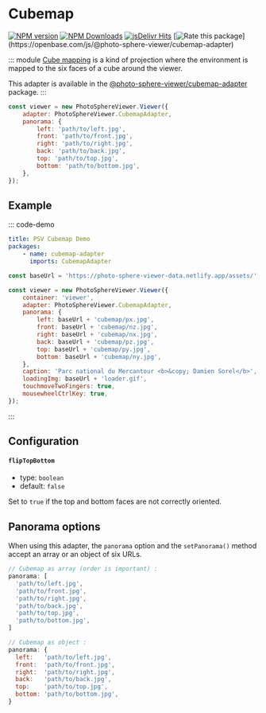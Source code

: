 # Cubemap

[![NPM version](https://img.shields.io/npm/v/@photo-sphere-viewer/cubemap-adapter?logo=npm)](https://www.npmjs.com/package/@photo-sphere-viewer/cubemap-adapter)
[![NPM Downloads](https://img.shields.io/npm/dm/@photo-sphere-viewer/cubemap-adapter?color=f86036&label=npm&logo=npm)](https://www.npmjs.com/package/@photo-sphere-viewer/cubemap-adapter)
[![jsDelivr Hits](https://img.shields.io/jsdelivr/npm/hm/@photo-sphere-viewer/cubemap-adapter?color=%23f86036&logo=jsdelivr)](https://www.jsdelivr.com/package/npm/@photo-sphere-viewer/cubemap-adapter)
[![Rate this package](https://badges.openbase.com/js/rating/@photo-sphere-viewer/cubemap-adapter.svg?)](https://openbase.com/js/@photo-sphere-viewer/cubemap-adapter)

::: module
[Cube mapping](https://en.wikipedia.org/wiki/Cube_mapping) is a kind of projection where the environment is mapped to the six faces of a cube around the viewer.

This adapter is available in the [@photo-sphere-viewer/cubemap-adapter](https://www.npmjs.com/package/@photo-sphere-viewer/cubemap-adapter) package.
:::

```js
const viewer = new PhotoSphereViewer.Viewer({
    adapter: PhotoSphereViewer.CubemapAdapter,
    panorama: {
        left: 'path/to/left.jpg',
        front: 'path/to/front.jpg',
        right: 'path/to/right.jpg',
        back: 'path/to/back.jpg',
        top: 'path/to/top.jpg',
        bottom: 'path/to/bottom.jpg',
    },
});
```

## Example

::: code-demo

```yaml
title: PSV Cubemap Demo
packages:
    - name: cubemap-adapter
      imports: CubemapAdapter
```

```js
const baseUrl = 'https://photo-sphere-viewer-data.netlify.app/assets/';

const viewer = new PhotoSphereViewer.Viewer({
    container: 'viewer',
    adapter: PhotoSphereViewer.CubemapAdapter,
    panorama: {
        left: baseUrl + 'cubemap/px.jpg',
        front: baseUrl + 'cubemap/nz.jpg',
        right: baseUrl + 'cubemap/nx.jpg',
        back: baseUrl + 'cubemap/pz.jpg',
        top: baseUrl + 'cubemap/py.jpg',
        bottom: baseUrl + 'cubemap/ny.jpg',
    },
    caption: 'Parc national du Mercantour <b>&copy; Damien Sorel</b>',
    loadingImg: baseUrl + 'loader.gif',
    touchmoveTwoFingers: true,
    mousewheelCtrlKey: true,
});
```

:::

## Configuration

#### `flipTopBottom`

-   type: `boolean`
-   default: `false`

Set to `true` if the top and bottom faces are not correctly oriented.

## Panorama options

When using this adapter, the `panorama` option and the `setPanorama()` method accept an array or an object of six URLs.

```js
// Cubemap as array (order is important) :
panorama: [
  'path/to/left.jpg',
  'path/to/front.jpg',
  'path/to/right.jpg',
  'path/to/back.jpg',
  'path/to/top.jpg',
  'path/to/bottom.jpg',
]

// Cubemap as object :
panorama: {
  left:   'path/to/left.jpg',
  front:  'path/to/front.jpg',
  right:  'path/to/right.jpg',
  back:   'path/to/back.jpg',
  top:    'path/to/top.jpg',
  bottom: 'path/to/bottom.jpg',
}
```
